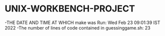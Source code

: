 # UNIX-WORKBENCH-PROJECT
-THE DATE AND TIME AT WHICH make was Run: Wed Feb 23 09:01:39 IST 2022
-The number of lines of code contained in guessinggame.sh: 23
